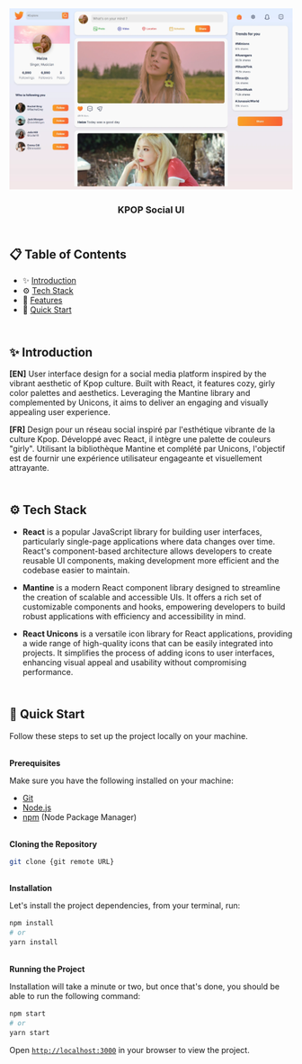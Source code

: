 <div align="center">
    <a href="" target="_blank">
      <img src="public/preview.webp" alt="Project Banner">
    </a>
  <h3 align="center">KPOP Social UI</h3>
</div>

##  <br /> 📋 <a name="table">Table of Contents</a>

- ✨ [Introduction](#introduction)
- ⚙️ [Tech Stack](#tech-stack)
- 📝 [Features](#features)
- 🚀 [Quick Start](#quick-start)

##  <br /> <a name="introduction">✨ Introduction</a>

**[EN]** User interface design for a social media platform inspired by the vibrant aesthetic of Kpop culture. Built with React, it features cozy, girly color palettes and aesthetics. Leveraging the Mantine library and complemented by Unicons, it aims to deliver an engaging and visually appealing user experience.

**[FR]** Design pour un réseau social inspiré par l'esthétique vibrante de la culture Kpop. Développé avec React, il intègre une palette de couleurs "girly". Utilisant la bibliothèque Mantine et complété par Unicons, l'objectif est de fournir une expérience utilisateur engageante et visuellement attrayante.

##  <br /> <a name="tech-stack">⚙️ Tech Stack</a>

- **React** is a popular JavaScript library for building user interfaces, particularly single-page applications where data changes over time. React's component-based architecture allows developers to create reusable UI components, making development more efficient and the codebase easier to maintain. 

- **Mantine** is a modern React component library designed to streamline the creation of scalable and accessible UIs. It offers a rich set of customizable components and hooks, empowering developers to build robust applications with efficiency and accessibility in mind.

- **React Unicons** is a versatile icon library for React applications, providing a wide range of high-quality icons that can be easily integrated into projects. It simplifies the process of adding icons to user interfaces, enhancing visual appeal and usability without compromising performance.


## <br /> <a name="quick-start">🚀 Quick Start</a>

Follow these steps to set up the project locally on your machine.

<br/>**Prerequisites**

Make sure you have the following installed on your machine:

- [Git](https://git-scm.com/)
- [Node.js](https://nodejs.org/en)
- [npm](https://www.npmjs.com/) (Node Package Manager)

<br/>**Cloning the Repository**

```bash
git clone {git remote URL}
```

<br/>**Installation**

Let's install the project dependencies, from your terminal, run:

```bash
npm install
# or
yarn install
```

<br/>**Running the Project**

Installation will take a minute or two, but once that's done, you should be able to run the following command:

```bash
npm start
# or
yarn start
```

Open [`http://localhost:3000`](http://localhost:3000) in your browser to view the project.